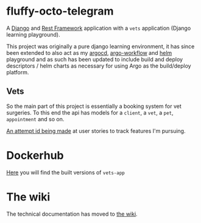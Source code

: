 # fluffy-octo-telegram

A [Django](https://docs.djangoproject.com/) and [Rest Framework](https://www.django-rest-framework.org/)
application with a `vets` application (Django learning playground).

This project was originally a pure django learning environment, it has since been extended to also act as my
[argocd](https://argo-cd.readthedocs.io/en/stable/), 
[argo-workflow](https://argoproj.github.io/argo-workflows/) and
[helm](https://helm.sh/) playground and as such has been updated to include build and deploy
descriptors / helm charts as necessary for using Argo as the build/deploy platform. 

## Vets
So the main part of this project is essentially a booking system for vet surgeries.  To this end the api has 
models for a `client`, a `vet`, a `pet`, `appointment` and so on.

[An attempt id being made](https://github.com/w3s7y/fluffy-octo-telegram/issues?q=label%3Astory) at user stories to track 
features I'm pursuing.

# Dockerhub
[Here](https://hub.docker.com/repository/docker/theshipyard/vets-app/general) you will find the built versions
of `vets-app`  

# The wiki
The technical documentation has moved to 
[the wiki](https://github.com/w3s7y/fluffy-octo-telegram/wiki).
